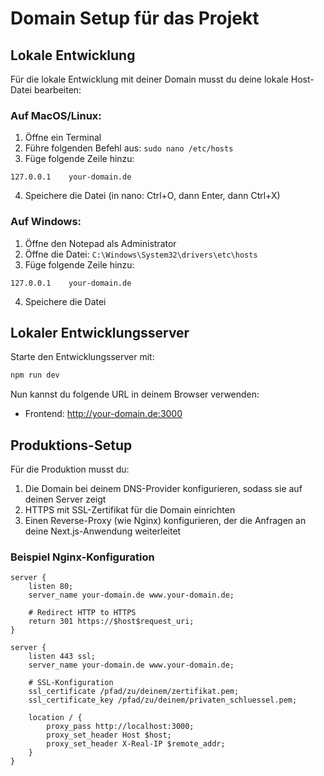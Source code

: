 # Domain Setup für das Projekt

## Lokale Entwicklung

Für die lokale Entwicklung mit deiner Domain musst du deine lokale Host-Datei bearbeiten:

### Auf MacOS/Linux:

1. Öffne ein Terminal
2. Führe folgenden Befehl aus: `sudo nano /etc/hosts`
3. Füge folgende Zeile hinzu:

```
127.0.0.1    your-domain.de
```

4. Speichere die Datei (in nano: Ctrl+O, dann Enter, dann Ctrl+X)

### Auf Windows:

1. Öffne den Notepad als Administrator
2. Öffne die Datei: `C:\Windows\System32\drivers\etc\hosts`
3. Füge folgende Zeile hinzu:

```
127.0.0.1    your-domain.de
```

4. Speichere die Datei

## Lokaler Entwicklungsserver

Starte den Entwicklungsserver mit:

```bash
npm run dev
```

Nun kannst du folgende URL in deinem Browser verwenden:

- Frontend: http://your-domain.de:3000

## Produktions-Setup

Für die Produktion musst du:

1. Die Domain bei deinem DNS-Provider konfigurieren, sodass sie auf deinen Server zeigt
2. HTTPS mit SSL-Zertifikat für die Domain einrichten
3. Einen Reverse-Proxy (wie Nginx) konfigurieren, der die Anfragen an deine Next.js-Anwendung weiterleitet

### Beispiel Nginx-Konfiguration

```nginx
server {
    listen 80;
    server_name your-domain.de www.your-domain.de;

    # Redirect HTTP to HTTPS
    return 301 https://$host$request_uri;
}

server {
    listen 443 ssl;
    server_name your-domain.de www.your-domain.de;

    # SSL-Konfiguration
    ssl_certificate /pfad/zu/deinem/zertifikat.pem;
    ssl_certificate_key /pfad/zu/deinem/privaten_schluessel.pem;

    location / {
        proxy_pass http://localhost:3000;
        proxy_set_header Host $host;
        proxy_set_header X-Real-IP $remote_addr;
    }
}
```
